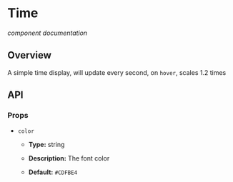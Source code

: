 # Time

*component documentation*

## Overview

A simple time display, will update every second, on `hover`, scales $1.2$ times

## API

### Props

- `color` 

  - **Type:** string
  - **Description:** The font color

  - **Default:** `#CDFBE4`



